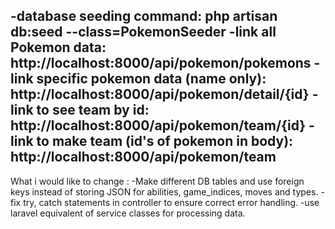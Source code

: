 -database seeding command: php artisan db:seed --class=PokemonSeeder
-link all Pokemon data: http://localhost:8000/api/pokemon/pokemons
-link specific pokemon data (name only): http://localhost:8000/api/pokemon/detail/{id}
-link to see team by id: http://localhost:8000/api/pokemon/team/{id}
-link to make team (id's of pokemon in body): http://localhost:8000/api/pokemon/team
--------------------------------------------------------------------
What i would like to change :
-Make different DB tables and use foreign keys instead of storing JSON for abilities, game_indices, moves and types.
-fix try, catch statements in controller to ensure correct error handling.
-use laravel equivalent of service classes for processing data.